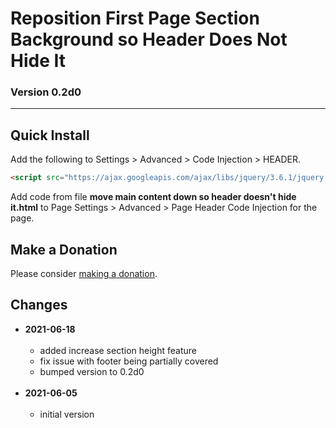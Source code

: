 # Reposition First Page Section Background so Header Does Not Hide It

### Version 0.2d0

---

## Quick Install

Add the following to Settings > Advanced > Code Injection > HEADER.

```html
<script src="https://ajax.googleapis.com/ajax/libs/jquery/3.6.1/jquery.min.js"></script>
```

Add code from file **move main content down so header doesn't hide it.html** to
Page Settings > Advanced > Page Header Code Injection for the page.

## Make a Donation

Please consider [making a donation](https://github.com/tomsWebConsulting/twcsl#make-a-donation).

## Changes

* **2021-06-18**
<br><br>
  * added increase section height feature
  * fix issue with footer being partially covered
  * bumped version to 0.2d0
  <br><br>
* **2021-06-05**
<br><br>
  * initial version

